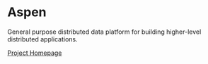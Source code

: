 # Aspen
General purpose distributed data platform for building higher-level distributed applications.

[Project Homepage](https://aspen-ddp.org)